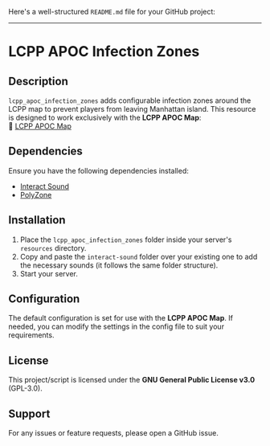 Here's a well-structured `README.md` file for your GitHub project:  

---

# LCPP APOC Infection Zones  

## Description  
`lcpp_apoc_infection_zones` adds configurable infection zones around the LCPP map to prevent players from leaving Manhattan island. This resource is designed to work exclusively with the **LCPP APOC Map**:  
🔗 [LCPP APOC Map](https://github.com/nzkfc/lcpp_apoc_map)  

## Dependencies  
Ensure you have the following dependencies installed:  
- [Interact Sound](https://github.com/plunkettscott/interact-sound)  
- [PolyZone](https://github.com/mkafrin/PolyZone)

## Installation  
1. Place the `lcpp_apoc_infection_zones` folder inside your server's `resources` directory.  
2. Copy and paste the `interact-sound` folder over your existing one to add the necessary sounds (it follows the same folder structure).  
3. Start your server.  

## Configuration  
The default configuration is set for use with the **LCPP APOC Map**. If needed, you can modify the settings in the config file to suit your requirements.  

## License  
This project/script is licensed under the **GNU General Public License v3.0** (GPL-3.0).

## Support  
For any issues or feature requests, please open a GitHub issue.  
